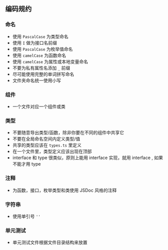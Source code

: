编码规约
---

### 命名

 - 使用 `PascalCase` 为类型命名
 - 使用 `I` 做为接口名前缀
 - 使用 `PascalCase` 为枚举值命名
 - 使用 `camelCase` 为函数命名
 - 使用 `camelCase` 为属性或本地变量命名
 - 不要为私有属性名添加 `_` 前缀
 - 尽可能使用完整的单词拼写命名
 - 文件夹命名统一使用小写

### 组件

 - 一个文件对应一个组件或类

### 类型

 - 不要随意导出类型/函数，除非你要在不同的组件中共享它
 - 不要在全局命名空间内定义类型/值
 - 共享的类型应该在 `types.ts` 里定义
 - 在一个文件里，类型定义应该出现在顶部
 - interface 和 type 很类似，原则上能用 interface 实现，就用 interface , 如果不能才用 type 

### 注释

 - 为函数，接口，枚举类型和类使用 JSDoc 风格的注释

### 字符串

 - 使用单引号 `''`

### 单元测试

 - 单元测试文件根据文件目录结构来放置
